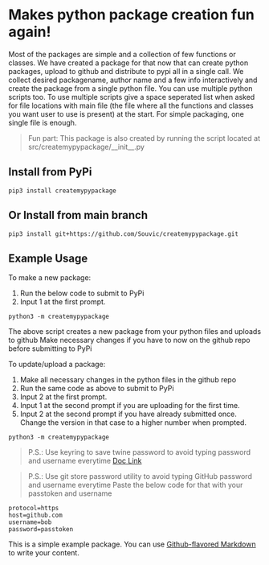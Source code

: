 # Makes python package creation fun again!

Most of the packages are simple and a collection of few functions or classes.
We have created a package for that now that can create python packages, upload to github and distribute to pypi all in a single call.
We collect desired packagename, author name and a few info interactively and create the package from a single python file.
You can use multiple python scripts too.
To use multiple scripts give a space seperated list when asked for file locations with main file (the file where all the functions and classes you want user to use is present) at the start.
For simple packaging, one single file is enough.

> Fun part: This package is also created by running the script located at src/createmypypackage/\_\_init\_\_.py

## Install from PyPi
```pip3 install createmypypackage```

## Or Install from main branch
```pip3 install git+https://github.com/Souvic/createmypypackage.git```

## Example Usage
To make a new package:
1. Run the below code to submit to PyPi
2. Input 1 at the first prompt.

```
python3 -m createmypypackage
```
The above script creates a new package from your python files and uploads to github
Make necessary changes if you have to now on the github repo before submitting to PyPi

To update/upload a package:
1. Make all necessary changes in the python files in the github repo
2. Run the same code as above to submit to PyPi
3. Input 2 at the first prompt.
4. Input 1 at the second prompt if you are uploading for the first time.
5. Input 2 at the second prompt if you have already submitted once. Change the version in that case to a higher number when prompted.

```
python3 -m createmypypackage 
```
> P.S.: Use keyring to save twine password to avoid typing password and username everytime
> [Doc Link](https://twine.readthedocs.io/en/latest/#keyring-support)

> P.S.: Use git store password utility to avoid typing GitHub password and username everytime
> Paste the below code for that with your passtoken and username
```git credential-store --file ~/.mysecretfilelocation store
protocol=https
host=github.com
username=bob
password=passtoken
```

This is a simple example package. You can use
[Github-flavored Markdown](https://guides.github.com/features/mastering-markdown/)
to write your content.

